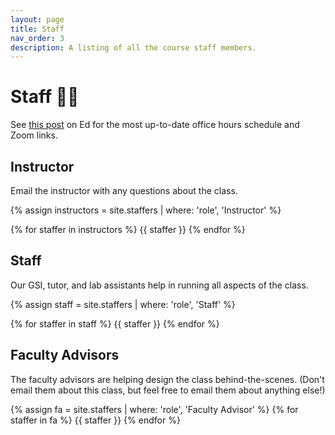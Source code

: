 ```yaml
---
layout: page
title: Staff
nav_order: 3
description: A listing of all the course staff members.
---
```


# Staff 🧑‍🏫

See [this post](https://edstem.org/us/courses/3251/discussion/201908) on Ed for the most up-to-date office hours schedule and Zoom links.

## Instructor

Email the instructor with any questions about the class.

{% assign instructors = site.staffers | where: 'role', 'Instructor' %}
<div class="role">
  {% for staffer in instructors %}
  {{ staffer }}
  {% endfor %}
</div>

## Staff

Our GSI, tutor, and lab assistants help in running all aspects of the class.

{% assign staff = site.staffers | where: 'role', 'Staff' %}
<div class="role">
  {% for staffer in staff %}
  {{ staffer }}
  {% endfor %}
</div>

## Faculty Advisors

The faculty advisors are helping design the class behind-the-scenes. (Don't email them about this class, but feel free to email them about anything else!)

<div class="role">
  {% assign fa = site.staffers | where: 'role', 'Faculty Advisor' %}
  {% for staffer in fa %}
  {{ staffer }}
  {% endfor %}
</div>
